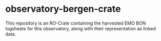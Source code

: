 # observatory-bergen-crate
This repository is an RO-Crate containing the harvested EMO BON logsheets for this observatory, along with their representation as linked data.
